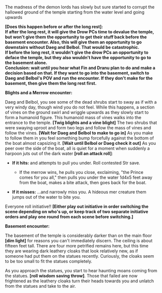 The madness of the demon lords has slowly but sure started to corrupt the hallowed ground of the temple starting from the water level and going upwards
 
**[Does this happen before or after the long rest]:**  
**If after the long rest, it will give the Drow PCs time to devalue the temple, but won't give them the opportunity to get their stuff back before the basement encounter. Also, this will give them an opportunity to go downstairs without Daeg and Belbol. That would be catastrophic.**  
**If before the long rest, it wouldn't give the drow PCs an opportunity to deface the temple, but they also wouldn't have the opportunity to go to the basement alone.**  
**Conclusion: wait until you hear what Fin and Dranu plan to do and make a decision based on that. If they want to go into the basement, switch to Daeg and Belbol's POV and run the encounter. If they don't make for the basement, then give them the long rest first.**
 
**Blights and a Merrow encounter:**
 
Daeg and Belbol, you see some of the dead shrubs start to sway as if with a very windy day, though wind you do not feel. While this happens, a section of vines on the ground swirl and wriggle upwards as they slowly start to form a humanoid figure. This humanoid mass of vines walks into the entrance to the temple. **[Twig blights and a vine blight]** The two shrubs that were swaying uproot and form two legs and follow the mass of vines and follow the vines. **[Wait for Daeg and Belbol to make to go in]** As you make to follow them in you feel something bump forcefully against the bottom of the boat almost capsizing it. **[Wait until Belbol or Daeg check it out]** As you peer over the side of the boat, all is quiet for a moment when suddenly a harpoon juts out of the dark water **[roll an attack roll]**:

- **If it hits:** and attempts to pull you under. Roll contested Str save.
    
    - If the merrow wins, he pulls you close, exclaiming, "the Prince comes for you all," then pulls you under the water 1d4x5 feet away from the boat, makes a bite attack, then goes back for the boat.
- **If it misses:** …and narrowly miss you. A hideous mer creature them jumps out of the water to bite you.

Everyone roll initiative!! **[Either play out initiative in order switching the scene depending on who's up, or keep track of two separate initiative orders and play one round from each scene before switching.]**
 
**Basement encounter:**
 
The basement of the temple is considerably darker than on the main floor **[dim light]** for reasons you can't immediately discern. The ceiling is about fifteen feet tall. There are four more petrified remains here, but this time they are wearing dark leathery cloaks that look relatively new, as if someone had put them on the statues recently. Curiously, the cloaks seem to be too small to fit the statues completely.
 
As you approach the statues, you start to hear haunting moans coming from the statues. **[roll wisdom saving throw]**. Those that failed are now frightened as the leathery cloaks turn their heads towards you and unlatch from the statues and take to the air.